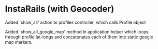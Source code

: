# InstaRails (with Geocoder)

Added 'show_all' action to profiles controller, which calls Profile object

Added 'show_all_google_map' method in application helper which loops through profile lat-longs and concatenates each of them into static google map markers.
